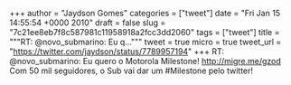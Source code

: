 
+++
author = "Jaydson Gomes"
categories = ["tweet"]
date = "Fri Jan 15 14:55:54 +0000 2010"
draft = false
slug = "7c21ee8eb7f8c587981c11958918a2fcc3dd2060"
tags = ["tweet"]
title = """RT: @novo_submarino: Eu q..."""
tweet = true
micro = true
tweet_url = "https://twitter.com/jaydson/status/7789957194"
+++
RT: @novo_submarino: Eu quero o Motorola Milestone! http://migre.me/gzod Com 50 mil seguidores, o Sub vai dar um #Milestone pelo twitter!
